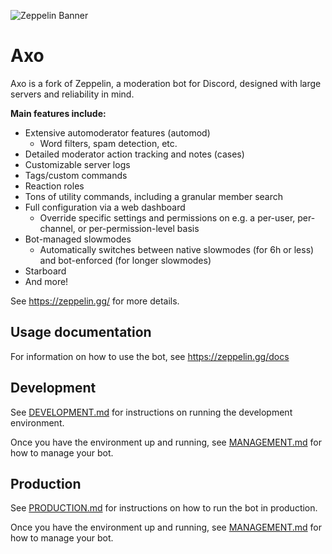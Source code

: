 ![Zeppelin Banner](assets/zepbanner.png)
# Axo
Axo is a fork of Zeppelin, a moderation bot for Discord, designed with large servers and reliability in mind.

**Main features include:**
- Extensive automoderator features (automod)
  - Word filters, spam detection, etc.
- Detailed moderator action tracking and notes (cases)
- Customizable server logs
- Tags/custom commands
- Reaction roles
- Tons of utility commands, including a granular member search
- Full configuration via a web dashboard
  - Override specific settings and permissions on e.g. a per-user, per-channel, or per-permission-level basis
- Bot-managed slowmodes
  - Automatically switches between native slowmodes (for 6h or less) and bot-enforced (for longer slowmodes)
- Starboard
- And more!

See https://zeppelin.gg/ for more details.

## Usage documentation
For information on how to use the bot, see https://zeppelin.gg/docs

## Development
See [DEVELOPMENT.md](./DEVELOPMENT.md) for instructions on running the development environment.

Once you have the environment up and running, see [MANAGEMENT.md](./MANAGEMENT.md) for how to manage your bot.

## Production
See [PRODUCTION.md](./PRODUCTION.md) for instructions on how to run the bot in production.

Once you have the environment up and running, see [MANAGEMENT.md](./MANAGEMENT.md) for how to manage your bot.
